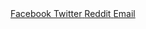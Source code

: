 <div class="share-box flex-in"> 
    <a href="https://www.facebook.com/sharer/sharer.php?u={{ site.url }}{{site.baseurl}}{{ page.url }}" onclick="window.open(this.href, 'mywin', 'left=20,top=20,width=500,height=500,toolbar=1,resizable=0'); return false;"class = 'facebook share-button' >
      <i class="icon icon-facebook" aria-hidden = 'true'> </i><span> Facebook </span>
    </a>
    <a href="https://twitter.com/intent/tweet?text={{ url={{ site.url }}{{site.baseurl}}{{ page.url }}" onclick="window.open(this.href, 'mywin', 'left=20,top=20,width=500,height=500,toolbar=1,resizable=0'); return false;" class = 'twitter share-button' >
      <i class="icon icon-twitter" aria-hidden = 'true'></i><span> Twitter</span>
    </a>
    <a href="http://www.reddit.com/submit?url={{ site.url }}{{site.baseurl}}{{ page.url }}" onclick="window.open(this.href, 'mywin', 'left=20,top=20,width=900,height=500,toolbar=1,resizable=0'); return false;"  class = 'reddit share-button'>
      <i class="icon icon-reddit" aria-hidden = 'true'></i><span> Reddit</span>
    </a>                     
    <a href="mailto:?subject={{ page.title }}&amp;body=Check out this site {{ site.url }}{{site.baseurl}}{{ page.url }}" class = 'envelope share-button'>
        <i class="icon icon-envelope" aria-hidden = 'true'></i><span> Email</span>
    </a>                              
</div>